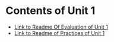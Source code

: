 # Contents of Unit 1

  * [Link to Readme Of Evaluation of Unit 1](https://github.com/JorgePerezL25/school/tree/unidad1/Datos%20Masivos/Unidad%201/Evaluacion)
  * [Link to Readme of Practices of Unit 1 ](https://github.com/JorgePerezL25/school/tree/unidad1/Datos%20Masivos/Unidad%201/Practicas)
